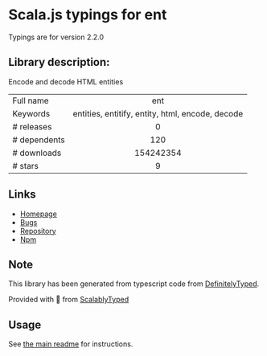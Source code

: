 
# Scala.js typings for ent

Typings are for version 2.2.0

## Library description:
Encode and decode HTML entities

|                    |                 |
| ------------------ | :-------------: |
| Full name          | ent |
| Keywords           | entities, entitify, entity, html, encode, decode |
| # releases         | 0 |
| # dependents       | 120 |
| # downloads        | 154242354 |
| # stars            | 9 |

## Links
- [Homepage](https://github.com/substack/node-ent)
- [Bugs](https://github.com/substack/node-ent/issues)
- [Repository](https://github.com/substack/node-ent)
- [Npm](https://www.npmjs.com/package/ent)
    


## Note
This library has been generated from typescript code from [DefinitelyTyped](https://definitelytyped.org).

Provided with :purple_heart: from [ScalablyTyped](https://github.com/oyvindberg/ScalablyTyped)

## Usage
See [the main readme](../../readme.md) for instructions.


